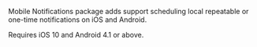 Mobile Notifications package adds support  scheduling local repeatable or one-time notifications on iOS and Android.

Requires iOS 10 and Android 4.1 or above.
